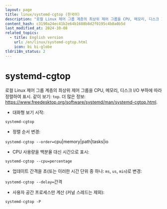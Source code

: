 ```yaml
---
layout: page
title: linux/systemd-cgtop (한국어)
description: "로컬 Linux 제어 그룹 계층의 최상위 제어 그룹을 CPU, 메모리, 디스크 I/O 부하에 따라 정렬하여 표시."
content_hash: c3190a24ec41b2e64b1688b8d2f0195c4b0a0b5d
last_modified_at: 2024-10-08
related_topics:
  - title: English version
    url: /en/linux/systemd-cgtop.html
    icon: bi bi-globe
tldri18n_status: 2
---
```

# systemd-cgtop

로컬 Linux 제어 그룹 계층의 최상위 제어 그룹을 CPU, 메모리, 디스크 I/O 부하에 따라 정렬하여 표시.
같이 보기: `top`.
더 많은 정보: <https://www.freedesktop.org/software/systemd/man/systemd-cgtop.html>.

- 대화형 보기 시작:

`systemd-cgtop`

- 정렬 순서 변경:

`systemd-cgtop --order=`<span class="tldr-var badge badge-pill bg-dark-lm bg-white-dm text-white-lm text-dark-dm font-weight-bold">cpu|memory|path|tasks|io</span>

- CPU 사용량을 백분율 대신 시간으로 표시:

`systemd-cgtop --cpu=percentage`

- 업데이트 간격을 초(또는 이러한 시간 단위 중 하나: `ms`, `us`, `min`)로 변경:

`systemd-cgtop --delay=`<span class="tldr-var badge badge-pill bg-dark-lm bg-white-dm text-white-lm text-dark-dm font-weight-bold">간격</span>

- 사용자 공간 프로세스만 계산 (커널 스레드는 제외):

`systemd-cgtop -P`
